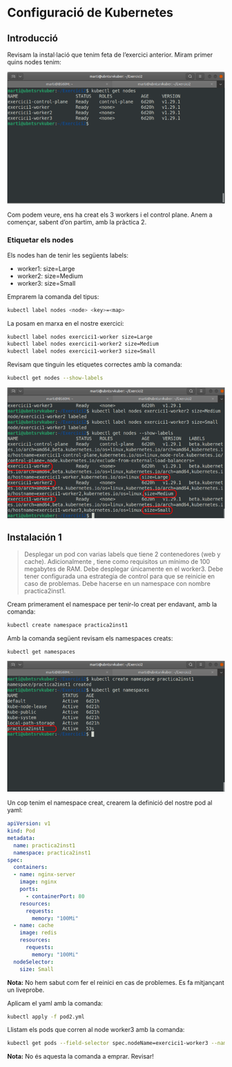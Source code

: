 # Configuració de Kubernetes

## Introducció

Revisam la instal·lació que tenim feta de l’exercici anterior. Miram primer quins nodes tenim:

![kuber1](imgs/kuber1.png)

Com podem veure, ens ha creat els 3 workers i el control plane. Anem a començar, sabent d’on partim, amb la pràctica 2.

### Etiquetar els nodes

Els nodes han de tenir les següents labels:	

- worker1: size=Large
- worker2: size=Medium
- worker3: size=Small

Emprarem la comanda del tipus:

```bash
kubectl label nodes <node> <key>=<map>
```
La posam en marxa en el nostre exercici:

```bash
kubectl label nodes exercici1-worker size=Large
kubectl label nodes exercici1-worker2 size=Medium
kubectl label nodes exercici1-worker3 size=Small
```

Revisam que tinguin les etiquetes correctes amb la comanda:

```bash
kubectl get nodes --show-labels
```

![Workers1](imgs/workers1.png)

## Instalación 1 

>Desplegar un pod con varias labels que tiene 2 contenedores (web y cache).
>Adicionalmente , tiene como requisitos un mínimo de 100 megabytes de RAM. Debe desplegar únicamente en el worker3. Debe tener configurada una estrategia de control para que se reinicie en caso de problemas. Debe hacerse en un namespace con nombre practica2inst1.

Cream primerament el namespace per tenir-lo creat per endavant, amb la comanda:

```bash
kubectl create namespace practica2inst1
```

Amb la comanda següent revisam els namespaces creats:

```bash
kubectl get namespaces
```

![namespaces1](imgs/namespaces1.png)

Un cop tenim el namespace creat, crearem la definició del nostre pod al yaml:

```yaml
apiVersion: v1
kind: Pod
metadata:
  name: practica2inst1
  namespace: practica2inst1
spec:
  containers:
  - name: nginx-server
    image: nginx
    ports:
      - containerPort: 80
    resources:
      requests:
        memory: "100Mi"
  - name: cache
    image: redis
    resources:
      requests:
        memory: "100Mi"
  nodeSelector:
    size: Small
```


**Nota:** No hem sabut com fer el reinici en cas de problemes. Es fa mitjançant un liveprobe.

Aplicam el yaml amb la comanda:

```bash
kubectl apply -f pod2.yml
```
Llistam els pods que corren al node worker3 amb la comanda:

```bash
kubectl get pods --field-selector spec.nodeName=exercici1-worker3 --namespace practica2inst1
```

**Nota:** No és aquesta la comanda a emprar. Revisar!







